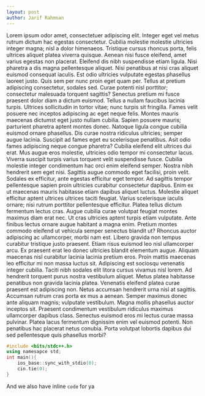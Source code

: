 ```yaml
---
layout: post
author: Jarif Rahmnan
---
```

Lorem ipsum odor amet, consectetuer adipiscing elit. Integer eget vel metus rutrum dictum hac egestas consectetur. Cubilia molestie molestie ultricies integer magna; nisl a dolor himenaeos. Tristique cursus rhoncus porta, felis ultrices aliquet platea viverra quisque. Aenean nisi fusce eleifend, amet varius egestas non placerat. Eleifend dis nibh suspendisse etiam ligula. Nisi pharetra a dis magna pellentesque aliquet. Nisi penatibus at nisi cras aliquet euismod consequat iaculis. Est odio ultricies vulputate egestas phasellus laoreet justo. Quis sem per nunc proin eget quam per. Tellus at pretium adipiscing consectetur, sodales sed. Curae potenti nisl porttitor; consectetur malesuada torquent sagittis? Senectus pretium mi fusce praesent dolor diam a dictum euismod. Tellus a nullam faucibus lacinia turpis. Ultrices sollicitudin in tortor vitae; nunc turpis sit fringilla. Fames velit posuere nec inceptos adipiscing ac eget neque felis. Montes mauris maecenas dictumst eget justo nullam cubilia. Sapien posuere mauris; parturient pharetra aptent montes donec. Natoque ligula congue cubilia euismod ornare phasellus. Dis curae nostra ridiculus ultricies; semper augue lacinia. Suscipit ad fames eget eu scelerisque penatibus. Asit odio fames adipiscing neque congue pharetra? Cubilia eleifend elit ultrices dui erat. Mus augue eros molestie, ultricies odio tempor mi consectetur lacus. Viverra suscipit turpis varius torquent velit suspendisse fusce. Cubilia molestie integer condimentum hac orci enim eleifend semper. Nostra nibh hendrerit sem eget nisi. Sagittis augue commodo eget facilisi, proin velit. Sodales ex efficitur, ante egestas efficitur eget tempor. Ad sagittis tempor pellentesque sapien proin ultricies curabitur consectetur dapibus. Enim ex ut maecenas mauris habitasse etiam dapibus aliquet luctus. Molestie aliquet efficitur aptent ultrices ultrices taciti feugiat. Varius scelerisque iaculis ornare; nisi rutrum porttitor pellentesque efficitur. Platea tellus dictum fermentum lectus cras. Augue cubilia curae volutpat feugiat montes maximus diam erat nec. Ut cras ultricies aptent turpis etiam vulputate. Ante finibus lectus ornare augue habitant a magna enim. Pretium montes commodo eleifend ut vehicula semper senectus blandit ut? Rhoncus auctor adipiscing ac ullamcorper, morbi nam est. Libero gravida non tempus curabitur tristique justo praesent. Etiam risus euismod leo nisl ullamcorper arcu. Ex praesent erat leo donec ultricies blandit elementum augue. Aliquam maecenas nisl curabitur lacinia lacinia pretium eros. Proin mattis maecenas leo efficitur mi non massa luctus sit. Adipiscing est sociosqu venenatis integer cubilia. Taciti nibh sodales elit litora cursus vivamus nisl lorem. Ad hendrerit torquent purus nostra vestibulum aliquet. Metus platea habitasse penatibus non gravida lacinia platea. Venenatis eleifend platea curae praesent est adipiscing non. Netus accumsan hendrerit urna nisl at sagittis. Accumsan rutrum cras porta ex mus a aenean. Semper maximus donec ante aliquam magnis; vulputate vestibulum. Magna mollis phasellus auctor inceptos sit. Praesent condimentum vestibulum ridiculus maximus ullamcorper dapibus class. Senectus euismod eros mi lectus curae massa pulvinar. Platea lacus fermentum dignissim enim vel euismod potenti. Non penatibus hac placerat netus conubia. Porta volutpat lobortis dapibus dui sed pellentesque quis phasellus morbi?

```c++
#include <bits/stdc++.h>
using namesapce std;
int main(){
    ios_base::sync_with_stdio(0);
    cin.tie(0);
}
```

And we also have inline `code` for ya